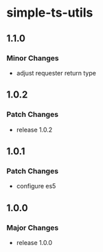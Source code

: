 # simple-ts-utils

## 1.1.0

### Minor Changes

- adjust requester return type

## 1.0.2

### Patch Changes

- release 1.0.2

## 1.0.1

### Patch Changes

- configure es5

## 1.0.0

### Major Changes

- release 1.0.0
